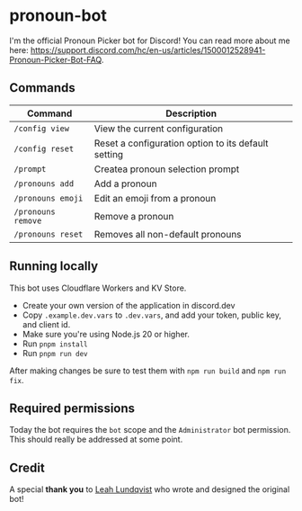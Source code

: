 # pronoun-bot

I'm the official Pronoun Picker bot for Discord! You can read more about me here: https://support.discord.com/hc/en-us/articles/1500012528941-Pronoun-Picker-Bot-FAQ.

## Commands

| Command            | Description                                         |
| ------------------ | --------------------------------------------------- |
| `/config view`     | View the current configuration                      |
| `/config reset`    | Reset a configuration option to its default setting |
| `/prompt`          | Createa pronoun selection prompt                    |
| `/pronouns add`    | Add a pronoun                                       |
| `/pronouns emoji`  | Edit an emoji from a pronoun                        |
| `/pronouns remove` | Remove a pronoun                                    |
| `/pronouns reset`  | Removes all non-default pronouns                    |

## Running locally

This bot uses Cloudflare Workers and KV Store.

- Create your own version of the application in discord.dev
- Copy `.example.dev.vars` to `.dev.vars`, and add your token, public key, and client id.
- Make sure you're using Node.js 20 or higher.
- Run `pnpm install`
- Run `pnpm run dev`

After making changes be sure to test them with `npm run build` and `npm run fix`.

## Required permissions

Today the bot requires the `bot` scope and the `Administrator` bot permission. This should really be addressed at some point.

## Credit

A special **thank you** to [Leah Lundqvist](https://github.com/hex2f) who wrote and designed the original bot!
